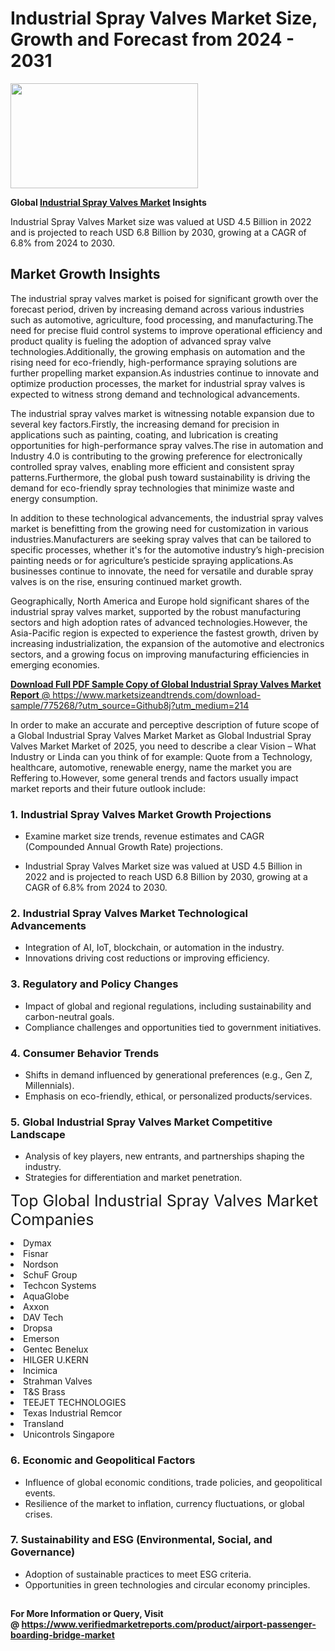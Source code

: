 <H1>Industrial Spray Valves Market Size, Growth and Forecast from 2024 - 2031</H1><img class="aligncenter size-medium wp-image-584254" src="https://thirdeyenews.in/wp-content/uploads/2024/09/Global-Market-Research-300x168.jpeg" alt="" width="300" height="168" /><p><strong>Global&nbsp;<a href="https://www.marketsizeandtrends.com/download-sample/775268/?utm_source=Github8j?utm_medium=214">Industrial Spray Valves Market</a> Insights</strong></p><p>Industrial Spray Valves Market size was valued at USD 4.5 Billion in 2022 and is projected to reach USD 6.8 Billion by 2030, growing at a CAGR of 6.8% from 2024 to 2030.</p><p><h2>Market Growth Insights</h2> <p>The industrial spray valves market is poised for significant growth over the forecast period, driven by increasing demand across various industries such as automotive, agriculture, food processing, and manufacturing.The need for precise fluid control systems to improve operational efficiency and product quality is fueling the adoption of advanced spray valve technologies.Additionally, the growing emphasis on automation and the rising need for eco-friendly, high-performance spraying solutions are further propelling market expansion.As industries continue to innovate and optimize production processes, the market for industrial spray valves is expected to witness strong demand and technological advancements.</p> <p><a href="#"></a></p> <p>The industrial spray valves market is witnessing notable expansion due to several key factors.Firstly, the increasing demand for precision in applications such as painting, coating, and lubrication is creating opportunities for high-performance spray valves.The rise in automation and Industry 4.0 is contributing to the growing preference for electronically controlled spray valves, enabling more efficient and consistent spray patterns.Furthermore, the global push toward sustainability is driving the demand for eco-friendly spray technologies that minimize waste and energy consumption.</p> <p>In addition to these technological advancements, the industrial spray valves market is benefitting from the growing need for customization in various industries.Manufacturers are seeking spray valves that can be tailored to specific processes, whether it's for the automotive industry’s high-precision painting needs or for agriculture’s pesticide spraying applications.As businesses continue to innovate, the need for versatile and durable spray valves is on the rise, ensuring continued market growth.</p> <p>Geographically, North America and Europe hold significant shares of the industrial spray valves market, supported by the robust manufacturing sectors and high adoption rates of advanced technologies.However, the Asia-Pacific region is expected to experience the fastest growth, driven by increasing industrialization, the expansion of the automotive and electronics sectors, and a growing focus on improving manufacturing efficiencies in emerging economies.</p> <p><a href="#"></p><p><span class=""><strong>Download Full PDF Sample Copy of Global Industrial Spray Valves Market Report</strong> @ <a href="https://www.marketsizeandtrends.com/download-sample/775268/?utm_source=Github8j?utm_medium=214" target="_blank">https://www.marketsizeandtrends.com/download-sample/775268/?utm_source=Github8j?utm_medium=214</a></span></p><p>In order to make an accurate and perceptive description of future scope of a Global&nbsp;Industrial Spray Valves Market Market as Global&nbsp;Industrial Spray Valves Market Market of 2025, you need to describe a clear Vision &ndash; What Industry or Linda can you think of for example: Quote from a Technology, healthcare, automotive, renewable energy, name the market you are Reffering to.However, some general trends and factors usually impact market reports and their future outlook include:</p><h3>1.&nbsp;<strong>Industrial Spray Valves Market Growth Projections</strong></h3><ul><li>Examine market size trends, revenue estimates and CAGR (Compounded Annual Growth Rate) projections.</li><li><p>Industrial Spray Valves Market size was valued at USD 4.5 Billion in 2022 and is projected to reach USD 6.8 Billion by 2030, growing at a CAGR of 6.8% from 2024 to 2030.</p></li></ul><h3>2.&nbsp;<strong>Industrial Spray Valves Market Technological Advancements</strong></h3><ul><li>Integration of AI, IoT, blockchain, or automation in the industry.</li><li>Innovations driving cost reductions or improving efficiency.</li></ul><h3>3.&nbsp;<strong>Regulatory and Policy Changes</strong></h3><ul><li>Impact of global and regional regulations, including sustainability and carbon-neutral goals.</li><li>Compliance challenges and opportunities tied to government initiatives.</li></ul><h3>4.&nbsp;<strong>Consumer Behavior Trends</strong></h3><ul><li>Shifts in demand influenced by generational preferences (e.g., Gen Z, Millennials).</li><li>Emphasis on eco-friendly, ethical, or personalized products/services.</li></ul><h3>5.&nbsp;<strong>Global Industrial Spray Valves Market Competitive Landscape</strong></h3><ul><li>Analysis of key players, new entrants, and partnerships shaping the industry.</li><li>Strategies for differentiation and market penetration.</li></ul><p data-pm-slice="1 1 []"><span style="color: inherit; font-family: inherit; font-size: 25px;">Top Global Industrial Spray Valves Market Companies</span></p><div class="" data-test-id=""><p><li>Dymax</li><li> Fisnar</li><li> Nordson</li><li> SchuF Group</li><li> Techcon Systems</li><li> AquaGlobe</li><li> Axxon</li><li> DAV Tech</li><li> Dropsa</li><li> Emerson</li><li> Gentec Benelux</li><li> HILGER U.KERN</li><li> Incimica</li><li> Strahman Valves</li><li> T&S Brass</li><li> TEEJET TECHNOLOGIES</li><li> Texas Industrial Remcor</li><li> Transland</li><li> Unicontrols Singapore</li></p></div><h3>6.&nbsp;<strong>Economic and Geopolitical Factors</strong></h3><ul><li>Influence of global economic conditions, trade policies, and geopolitical events.</li><li>Resilience of the market to inflation, currency fluctuations, or global crises.</li></ul><h3>7.&nbsp;<strong>Sustainability and ESG (Environmental, Social, and Governance)</strong></h3><ul><li>Adoption of sustainable practices to meet ESG criteria.</li><li>Opportunities in green technologies and circular economy principles.</li></ul><h2><strong style="font-size: 14px;">For More Information or Query, Visit @&nbsp;</strong><a style="background-color: #ffffff; font-size: 14px;" href="https://www.marketsizeandtrends.com/report/industrial-spray-valves-market/" target="_blank">https://www.verifiedmarketreports.com/product/airport-passenger-boarding-bridge-market</a></h2>